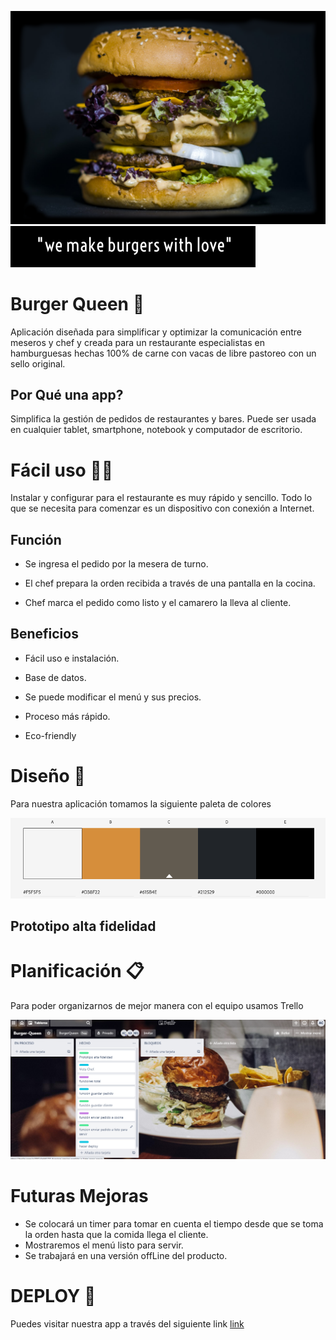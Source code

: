 ![burgerlogo](./src/img/burgerlogo.png)
![slogan](./src/img/slogan.png)

# Burger Queen 🍔

Aplicación diseñada para simplificar y optimizar la comunicación entre meseros y chef y creada para un restaurante especialistas en hamburguesas hechas 100% de carne con vacas de libre pastoreo con un sello original.


## Por Qué una app?
Simplifica la gestión de pedidos de restaurantes y bares.
Puede ser usada en cualquier tablet, smartphone, notebook y computador de escritorio.



# Fácil uso 👩‍💻
Instalar y configurar para el restaurante es muy rápido y sencillo. Todo lo que se necesita para comenzar es un dispositivo con conexión a Internet.

## Función
- Se ingresa el pedido por la mesera de turno.

- El chef prepara la orden recibida a través de una pantalla en la     cocina.

- Chef marca el pedido como listo y el camarero la lleva al cliente.


## Beneficios
- Fácil uso e instalación.

- Base de datos.

- Se puede modificar el menú y sus precios.

- Proceso más rápido.

- Eco-friendly

# Diseño  📝
Para nuestra aplicación tomamos la siguiente paleta de colores 

![paleta](./src/img/paleta.png)

## Prototipo alta fidelidad 


# Planificación 📋
Para poder organizarnos de mejor manera con el equipo usamos Trello

![trello](./src/img/trello.png)

# Futuras Mejoras 
- Se colocará un timer para tomar en cuenta el tiempo desde que se toma la orden hasta que la comida llega el cliente.
- Mostraremos el menú listo para servir.
- Se trabajará en una versión offLine del producto.

# DEPLOY 🚀

Puedes visitar nuestra app a través del siguiente link [link](https://burger-queen-a8441.web.app/)
